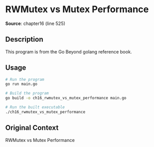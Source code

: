# RWMutex vs Mutex Performance

**Source**: chapter16 (line 525)

## Description

This program is from the Go Beyond golang reference book.

## Usage

```bash
# Run the program
go run main.go

# Build the program
go build -o ch16_rwmutex_vs_mutex_performance main.go

# Run the built executable
./ch16_rwmutex_vs_mutex_performance
```

## Original Context

RWMutex vs Mutex Performance

